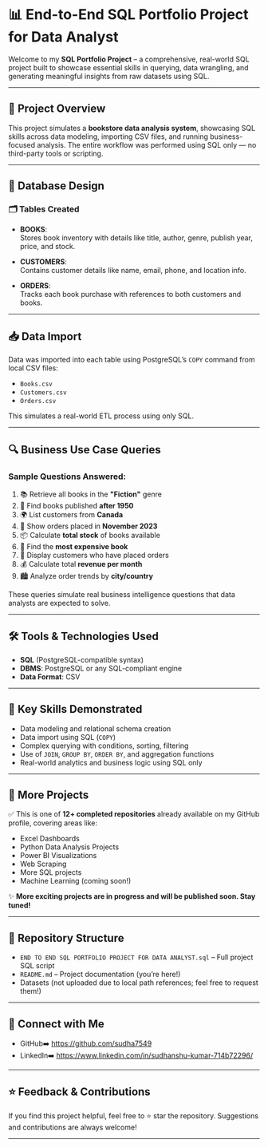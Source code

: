 

# 📊 End-to-End SQL Portfolio Project for Data Analyst

Welcome to my **SQL Portfolio Project** – a comprehensive, real-world SQL project built to showcase essential skills in querying, data wrangling, and generating meaningful insights from raw datasets using SQL.

---

## 📌 Project Overview

This project simulates a **bookstore data analysis system**, showcasing SQL skills across data modeling, importing CSV files, and running business-focused analysis. The entire workflow was performed using SQL only — no third-party tools or scripting.

---

## 🧱 Database Design

### 🗂️ Tables Created

- **BOOKS**:  
  Stores book inventory with details like title, author, genre, publish year, price, and stock.

- **CUSTOMERS**:  
  Contains customer details like name, email, phone, and location info.

- **ORDERS**:  
  Tracks each book purchase with references to both customers and books.

---

## 📥 Data Import

Data was imported into each table using PostgreSQL’s `COPY` command from local CSV files:

- `Books.csv`
- `Customers.csv`
- `Orders.csv`

This simulates a real-world ETL process using only SQL.

---

## 🔍 Business Use Case Queries

### Sample Questions Answered:

1. 📚 Retrieve all books in the **"Fiction"** genre  
2. 📅 Find books published **after 1950**  
3. 🌍 List customers from **Canada**  
4. 🛒 Show orders placed in **November 2023**  
5. 📦 Calculate **total stock** of books available  
6. 💸 Find the **most expensive book**  
7. 👥 Display customers who have placed orders  
8. 💰 Calculate total **revenue per month**  
9. 🏙️ Analyze order trends by **city/country**

These queries simulate real business intelligence questions that data analysts are expected to solve.

---

## 🛠️ Tools & Technologies Used

- **SQL** (PostgreSQL-compatible syntax)
- **DBMS**: PostgreSQL or any SQL-compliant engine
- **Data Format**: CSV

---

## 🎯 Key Skills Demonstrated

- Data modeling and relational schema creation  
- Data import using SQL (`COPY`)  
- Complex querying with conditions, sorting, filtering  
- Use of `JOIN`, `GROUP BY`, `ORDER BY`, and aggregation functions  
- Real-world analytics and business logic using SQL only

---

## 🚀 More Projects

✅ This is one of **12+ completed repositories** already available on my GitHub profile, covering areas like:

- Excel Dashboards  
- Python Data Analysis Projects  
- Power BI Visualizations  
- Web Scraping  
- More SQL projects  
- Machine Learning (coming soon!)

✨ **More exciting projects are in progress and will be published soon. Stay tuned!**

---

## 📌 Repository Structure

- `END TO END SQL PORTFOLIO PROJECT FOR DATA ANALYST.sql` – Full project SQL script
- `README.md` – Project documentation (you’re here!)
- Datasets (not uploaded due to local path references; feel free to request them!)

---

## 🔗 Connect with Me

- GitHub➡️ https://github.com/sudha7549
- LinkedIn➡️ https://www.linkedin.com/in/sudhanshu-kumar-714b72296/

---

## ⭐ Feedback & Contributions

If you find this project helpful, feel free to ⭐ star the repository. Suggestions and contributions are always welcome!

---

